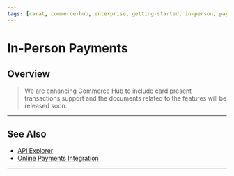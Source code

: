 ```yaml
---
tags: [carat, commerce-hub, enterprise, getting-started, in-person, payments, card-not-present, card-present, emv, debit, software, terminal, point-of-sale, pos]
---
```


# In-Person Payments

## Overview

<!-- theme: danger -->
> We are enhancing Commerce Hub to include card present transactions support and the documents related to the features will be released soon.



---

## See Also

- [API Explorer](../api/?type=post&path=/payments/v1/charges)
- [Online Payments Integration](?path=docs/Getting-Started/Getting-Started-Online.md)

---
